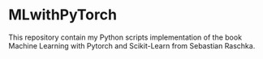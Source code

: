 # MLwithPyTorch

This repository contain my Python scripts implementation of the book Machine Learning with Pytorch and Scikit-Learn from Sebastian Raschka.
